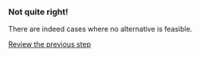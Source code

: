### Not quite right!

There are indeed cases where no alternative is feasible.

[Review the previous step](../description.md)
